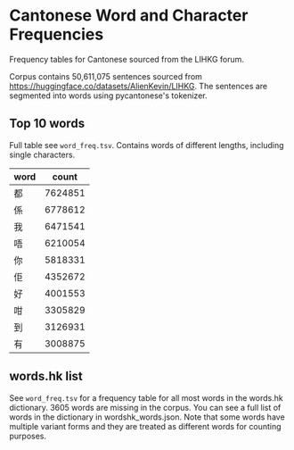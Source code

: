 # Cantonese Word and Character Frequencies

Frequency tables for Cantonese sourced from the LIHKG forum.

Corpus contains 50,611,075 sentences sourced from https://huggingface.co/datasets/AlienKevin/LIHKG. The sentences are segmented into words using pycantonese's tokenizer.

## Top 10 words
Full table see `word_freq.tsv`. Contains words of different lengths, including single characters.

| word | count    |
|------|----------|
| 都   | 7624851  |
| 係   | 6778612  |
| 我   | 6471541  |
| 唔   | 6210054  |
| 你   | 5818331  |
| 佢   | 4352672  |
| 好   | 4001553  |
| 咁   | 3305829  |
| 到   | 3126931  |
| 有   | 3008875  |

## words.hk list
See `word_freq.tsv` for a frequency table for all most words in the words.hk dictionary. 3605 words are missing in the corpus. You can see a full list of words in the dictionary in wordshk_words.json. Note that some words have multiple variant forms and they are treated as different words for counting purposes.
